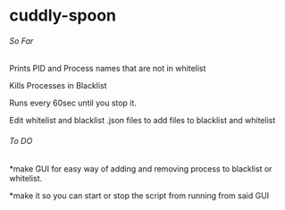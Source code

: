 # cuddly-spoon

######    So Far   #####
Prints PID and Process names that are not in whitelist

Kills Processes in Blacklist

Runs every 60sec until you stop it.

Edit whitelist and blacklist .json files to add files to blacklist and whitelist



######    To DO   #####


*make GUI for easy way of adding and removing process to blacklist or whitelist.

*make it so you can start or stop the script from running from said GUI